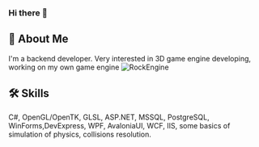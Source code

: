 ### Hi there 👋

## 🚀 About Me
I'm a backend developer. Very interested in 3D game engine developing, working on my own game engine ![RockEngine]([https://twitter.com/](https://github.com/Lor9ndr/RockEngine))

## 🛠 Skills
C#, OpenGL/OpenTK, GLSL, ASP.NET, MSSQL, PostgreSQL, WinForms,DevExpress, WPF, AvaloniaUI, WCF, IIS, some basics of simulation of physics, collisions resolution.

